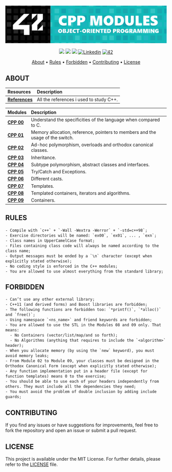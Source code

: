 <p align="center">
  <img src="https://github.com/jotavare/jotavare/blob/main/42/banners/piscine_and_common_core/github_piscine_and_common_core_banner_cpp.png">
</p>

<p align="center">
	<img src="https://img.shields.io/badge/status-finished-success?color=%2312bab9&style=flat-square"/>
	<img src="https://img.shields.io/github/languages/top/jotavare/cpp_modules?color=%2312bab9&style=flat-square" />
	<img src="https://img.shields.io/github/last-commit/jotavare/cpp_modules?color=%2312bab9&style=flat-square" />
	<a href='https://www.linkedin.com/in/jotavare' target="_blank"><img alt='Linkedin' src='https://img.shields.io/badge/LinkedIn-blue?style=flat-square'/></a>
	<a href='https://profile.intra.42.fr/users/jotavare' target="_blank"><img alt='42' src='https://img.shields.io/badge/Porto-100000?style=flat-square&logo=42&logoColor=white&labelColor=000000&color=000000'/></a>
</p>

<p align="center">
	<a href="#about">About</a> •
	<a href="#rules">Rules</a> •
	<a href="forbidden">Forbidden</a> •
	<a href="#contributing">Contributing</a> •
	<a href="#license">License</a>
</p>

## ABOUT
| Resources | Description |
| :-- | :-- |
| **[References](https://github.com/jotavare/42-resources/tree/main?tab=readme-ov-file#cpp-modules-00-09)** | All the references i used to study C++. |

| Modules | Description |
| :-- | :-- |
| **[CPP 00](https://github.com/jotavare/cpp_modules/tree/main/cpp_modules)** | Understand the specificities of the language when compared to C. |
| **[CPP 01](https://github.com/jotavare/cpp_modules/tree/main/cpp_modules)** | Memory allocation, reference, pointers to members and the usage of the switch. |
| **[CPP 02](https://github.com/jotavare/cpp_modules/tree/main/cpp_modules)** | Ad-hoc polymorphism, overloads and orthodox canonical classes. |
| **[CPP 03](https://github.com/jotavare/cpp_modules/tree/main/cpp_modules)** | Inheritance. |
| **[CPP 04](https://github.com/jotavare/cpp_modules/tree/main/cpp_modules)** | Subtype polymorphism, abstract classes and interfaces. |
| **[CPP 05](https://github.com/jotavare/cpp_modules/tree/main/cpp_modules)** | Try/Catch and Exceptions. |
| **[CPP 06](https://github.com/jotavare/cpp_modules/tree/main/cpp_modules)** | Different casts. |
| **[CPP 07](https://github.com/jotavare/cpp_modules/tree/main/cpp_modules)** | Templates. |
| **[CPP 08](https://github.com/jotavare/cpp_modules/tree/main/cpp_modules)** | Templated containers, iterators and algorithms. |
| **[CPP 09](https://github.com/jotavare/cpp_modules/tree/main/cpp_modules)** | Containers. |

## RULES
```
- Compile with `c++` + `-Wall -Wextra -Werror` + `-std=c++98`;
- Exercise directories will be named: `ex00`, `ex01`, ... , `exn`;
- Class names in UpperCamelCase format;
- Files containing class code will always be named according to the class name;
- Output messages must be ended by a `\n` character (except when explicitly stated otherwise);
- No coding style is enforced in the C++ modules;
- You are allowed to use almost everything from the standard library;
```

## FORBIDDEN
```
- Can’t use any other external library;
- C++11 (and derived forms) and Boost libraries are forbidden;
- The following functions are forbidden too: `*printf()`, `*alloc()` and `free()`;
- Using namespace `<ns_name>` and friend keywords are forbidden;
- You are allowed to use the STL in the Modules 08 and 09 only. That means:
  - No Containers (vector/list/map/and so forth);
  - No Algorithms (anything that requires to include the `<algorithm>` header);
- When you allocate memory (by using the `new` keyword), you must avoid memory leaks;
- From Module 02 to Module 09, your classes must be designed in the Orthodox Canonical Form (except when explicitly stated otherwise);
- Any function implementation put in a header file (except for function templates) means 0 to the exercise;
- You should be able to use each of your headers independently from others. They must include all the dependencies they need;
- You must avoid the problem of double inclusion by adding include guards;
```

## CONTRIBUTING

If you find any issues or have suggestions for improvements, feel free to fork the repository and open an issue or submit a pull request.

## LICENSE

This project is available under the MIT License. For further details, please refer to the [LICENSE](https://github.com/jotavare/cpp_modules/blob/master/LICENSE) file.
